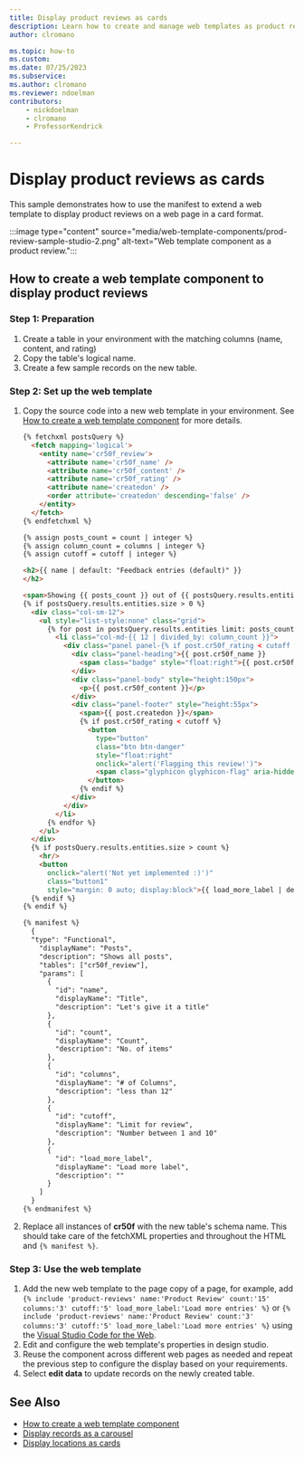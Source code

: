 ```yaml
---
title: Display product reviews as cards
description: Learn how to create and manage web templates as product review cards in Power Pages.
author: clromano

ms.topic: how-to
ms.custom: 
ms.date: 07/25/2023
ms.subservice:
ms.author: clromano
ms.reviewer: ndoelman
contributors:
    - nickdoelman
    - clromano
    - ProfessorKendrick

---
```


# Display product reviews as cards

This sample demonstrates how to use the manifest to extend a web template to display product reviews on a web page in a card format.

:::image type="content" source="media/web-template-components/prod-review-sample-studio-2.png" alt-text="Web template component as a product review.":::

## How to create a web template component to display product reviews

### Step 1: Preparation

1. Create a table in your environment with the matching columns (name, content, and rating) 
1. Copy the table's logical name.
1. Create a few sample records on the new table.
    
### Step 2: Set up the web template

1. Copy the source code into a new web template in your environment. See [How to create a web template component](web-templates-as-components-how-to.md) for more details.

    ```html
    {% fetchxml postsQuery %}
      <fetch mapping='logical'>
        <entity name='cr50f_review'>
          <attribute name='cr50f_name' />
          <attribute name='cr50f_content' />
          <attribute name='cr50f_rating' />
          <attribute name='createdon' />
          <order attribute='createdon' descending='false' />
        </entity>
      </fetch>
    {% endfetchxml %}
    
    {% assign posts_count = count | integer %}
    {% assign column_count = columns | integer %}
    {% assign cutoff = cutoff | integer %}
    
    <h2>{{ name | default: "Feedback entries (default)" }}
    </h2>
    
    <span>Showing {{ posts_count }} out of {{ postsQuery.results.entities.size }}</span>
    {% if postsQuery.results.entities.size > 0 %}
      <div class="col-sm-12">
        <ul style="list-style:none" class="grid">
          {% for post in postsQuery.results.entities limit: posts_count %}
            <li class="col-md-{{ 12 | divided_by: column_count }}">
              <div class="panel panel-{% if post.cr50f_rating < cutoff %}danger{%elsif post.cr50f_rating == cutoff%}warning{%elsif post.cr50f_rating == 10%}success{% else %}default{% endif %}">
                <div class="panel-heading">{{ post.cr50f_name }}
                  <span class="badge" style="float:right">{{ post.cr50f_rating }}</span>
                </div>
                <div class="panel-body" style="height:150px">
                  <p>{{ post.cr50f_content }}</p>
                </div>
                <div class="panel-footer" style="height:55px">
                  <span>{{ post.createdon }}</span>
                  {% if post.cr50f_rating < cutoff %}
                    <button
                      type="button"
                      class="btn btn-danger"
                      style="float:right"
                      onclick="alert('Flagging this review!')">
                      <span class="glyphicon glyphicon-flag" aria-hidden="true"></span>
                    </button>
                  {% endif %}
                </div>
              </div>
            </li>
          {% endfor %}
        </ul>
      </div>
      {% if postsQuery.results.entities.size > count %}
        <hr/>
        <button
          onclick="alert('Not yet implemented :)')"
          class="button1"
          style="margin: 0 auto; display:block">{{ load_more_label | default: "Load More" }}</button>
      {% endif %}
    {% endif %}
    
    {% manifest %}
      {
      "type": "Functional",
        "displayName": "Posts",
        "description": "Shows all posts",
        "tables": ["cr50f_review"],
        "params": [
          {
            "id": "name",
            "displayName": "Title",
            "description": "Let's give it a title"
          },
          {
            "id": "count",
            "displayName": "Count",
            "description": "No. of items"
          },
          {
            "id": "columns",
            "displayName": "# of Columns",
            "description": "less than 12"
          },
          {
            "id": "cutoff",
            "displayName": "Limit for review",
            "description": "Number between 1 and 10"
          },
          {
            "id": "load_more_label",
            "displayName": "Load more label",
            "description": ""
          }
        ]
      }
    {% endmanifest %}
    ```
    
1. Replace all instances of **cr50f** with the new table's schema name. This should take care of the fetchXML properties and throughout the HTML and `{% manifest %}`.

### Step 3: Use the web template

1. Add the new web template to the page copy of a page, for example, add `{% include 'product-reviews' name:'Product Review' count:'15' columns:'3' cutoff:'5' load_more_label:'Load more entries' %}` or `{% include 'product-reviews' name:'Product Review' count:'3' columns:'3' cutoff:'5' load_more_label:'Load more entries' %}` using the [Visual Studio Code for the Web](./visual-studio-code-editor.md).
1. Edit and configure the web template's properties in design studio.
1. Reuse the component across different web pages as needed and repeat the previous step to configure the display based on your requirements.
1. Select **edit data** to update records on the newly created table.

## See Also

- [How to create a web template component](web-templates-as-components-how-to.md)
- [Display records as a carousel](web-templates-as-components-carousel.md)
- [Display locations as cards](web-templates-as-components-location-cards.md)
